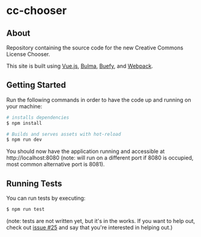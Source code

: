 # cc-chooser

## About
Repository containing the source code for the new Creative Commons License Chooser.

This site is built using [Vue.js](https://vuejs.org/), [Bulma](https://bulma.io/), [Buefy](https://buefy.org/), and [Webpack](https://webpack.js.org/).

## Getting Started
Run the following commands in order to have the code up and running on your machine:

``` bash
# installs dependencies
$ npm install

# Builds and serves assets with hot-reload
$ npm run dev
```
You should now have the application running and accessible at http://localhost:8080 (note: will run on a different port if 8080 is occupied, most common alternative port is 8081).

## Running Tests
You can run tests by executing:

```bash
$ npm run test
```
(note: tests are not written yet, but it's in the works. 
If you want to help out, check out [issue #25](https://github.com/creativecommons/cc-chooser/issues/25) and say that you're interested in helping out.)
